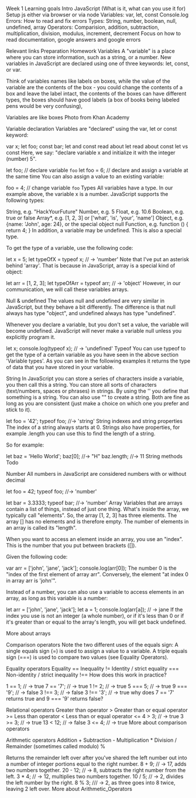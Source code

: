 Week 1
Learning goals
 Intro JavaScript (What is it, what can you use it for)
 Setup js either via browser or via node
 Variables: var, let, const
 Console.log
 Errors: How to read and fix errors
 Types: String, number, boolean, null, undefined, array
 Operators: Comparision, addition, subtraction, multiplication, division, modulus, increment, decrement
Focus on how to read documentation, google answers and google errors

Relevant links
Preparation
Homework
Variables
A "variable" is a place where you can store information, such as a string, or a number. New variables in JavaScript are declared using one of three keywords: let, const, or var.

Think of variables names like labels on boxes, while the value of the variable are the contents of the box - you could change the contents of a box and leave the label intact, the contents of the boxes can have different types, the boxes should have good labels (a box of books being labeled pens would be very confusing),

Variables are like boxes Photo from Khan Academy

Variable declaration
Variables are "declared" using the var, let or const keyword:

var x;
let foo;
const bar;
let and const
read about let
read about const
let vs const
Here, we say: "declare variable x and initialize it with the integer (number) 5".

let foo; // declare variable `foo`
let foo = 6; // declare and assign a variable at the same time
You can also assign a value to an existing variable:

foo = 4; // change variable `foo`
Types
All variables have a type. In our example above, the variable x is a number. JavaScript supports the following types:

String, e.g. "HackYourFuture"
Number, e.g. 5
Float, e.g. 10.6
Boolean, e.g. true or false
Array*, e.g. [1, 2, 3] or ['what', 'is', 'your', 'name']
Object, e.g. {name: 'John', age: 24}, or the special object null
Function, e.g. function () { return 4; }
In addition, a variable may be undefined. This is also a special type.

To get the type of a variable, use the following code:

let x = 5;
let typeOfX = typeof x; // -> 'number'
Note that I've put an asterisk behind 'array'. That is because in JavaScript, array is a special kind of object:

let arr = [1, 2, 3];
let typeOfArr = typeof arr; // -> 'object'
However, in our communication, we will call these variables arrays.

Null & undefined
The values null and undefined are very similar in JavaScript, but they behave a bit differently. The difference is that null always has type "object", and undefined always has type "undefined".

Whenever you declare a variable, but you don't set a value, the variable will become undefined. JavaScript will never make a variable null unless you explicitly program it.

let x;
console.log(typeof x); // -> 'undefined'
Typeof
You can use typeof to get the type of a certain variable as you have seen in the above section 'Variable types'. As you can see in the following examples it returns the type of data that you have stored in your variable.

String
In JavaScript you can store a series of characters inside a variable, you then call this a string. You can store all sorts of characters (text/numbers, spaces or phrases) in strings. By using the '' you define that something is a string. You can also use "" to create a string. Both are fine as long as you are consistent (just make a choice on which one you prefer and stick to it).

let foo = '42';
typeof foo; //-> 'string'
String indexes and string properties
The index of a string always starts at 0. Strings also have properties, for example .length you can use this to find the length of a string.

So for example:

let baz = 'Hello World';
baz[0]; //-> "H"
baz.length; //-> 11
String methods
Todo

Number
All numbers in JavaScript are considered numbers with or without decimal

let foo = 42;
typeof foo; //-> 'number'

let bar = 3.3333;
typeof bar; //-> 'number'
Array
Variables that are arrays contain a list of things, instead of just one thing. What's inside the array, we typically call "elements". So, the array [1, 2, 3] has three elements. The array [] has no elements and is therefore empty. The number of elements in an array is called its "length".

When you want to access an element inside an array, you use an "index". This is the number that you put between brackets ([]).

Given the following code:

var arr = ['john', 'jane', 'jack'];
console.log(arr[0]);
The number 0 is the "index of the first element of array arr". Conversely, the element "at index 0 in array arr is 'john'".

Instead of a number, you can also use a variable to access elements in an array, as long as this variable is a number:

let arr = ['john', 'jane', 'jack'];
let a = 1;
console.log(arr[a]); // -> jane
If the index you use is not an integer (a whole number), or if it's less than 0 or if it's greater than or equal to the array's length, you will get back undefined.

More about arrays

Comparison operators
Note the two different uses of the equals sign: A single equals sign (=) is used to assign a value to a variable. A triple equals sign (===) is used to compare two values (see Equality Operators).

Equality operators
Equality ==
Inequality !=
Identity / strict equality ===
Non-identity / strict inequality !==
How does this work in practice?

1 == 1; // -> true
7 == '7'; // -> true
1 != 2; // -> true
5 === 5; // -> true
9 === '9'; // -> false
3 !== 3; // -> false
3 !== '3'; // -> true
why does 7 == '7' returns true and 9 === '9' returns false?

Relational operators
Greater than operator >
Greater than or equal operator >=
Less than operator <
Less than or equal operator <=
4 > 3; // -> true
3 >= 3; // -> true
13 < 12; // -> false
3 <= 4; // -> true
More about comparison operators

Arithmetic operators
Addition +
Subtraction -
Multiplication *
Division /
Remainder (sometimes called modulo) %

Returns the remainder left over after you've shared the left number out into a number of integer portions equal to the right number.
8 + 9; // -> 17, adds two numbers together.
20 - 12; // -> 8, subtracts the right number from the left.
3 * 4; // -> 12, multiplies two numbers together.
10 / 5; // -> 2, divides the left number by the right.
8 % 3; /// -> 2, as three goes into 8 twice, leaving 2 left over.
More about Arithmetic_Operators
